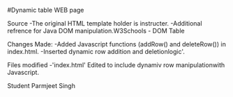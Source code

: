 #Dynamic table WEB page

Source
-The original HTML template holder is instructer. -Additional refrence for Java DOM manipulation.W3Schools - DOM Table

Changes Made:
-Added Javascript functions (addRow() and deleteRow()) in index.html. -Inserted dynamic row addition and deletionlogic'.

Files modified
-'index.html' Edited to include dynamiv row manipulationwith Javascript.

Student
Parmjeet Singh